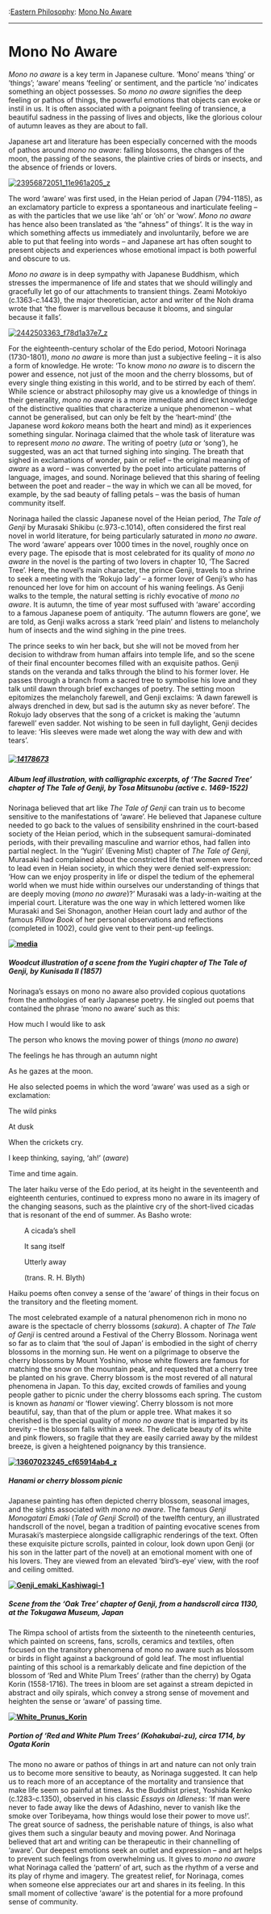 :[Eastern Philosophy](https://www.theschooloflife.com/thebookoflife/category/leisure/eastern-philosophy/): [Mono No Aware](https://www.theschooloflife.com/thebookoflife/mono-no-aware/)

* * *

# Mono No Aware

_Mono no aware_ is a key term in Japanese culture. ‘Mono’ means ‘thing’ or ‘things’; ‘aware’ means ‘feeling’ or sentiment, and the particle ‘no’ indicates something an object possesses. So _mono no aware_ signifies the deep feeling or pathos of things, the powerful emotions that objects can evoke or instil in us. It is often associated with a poignant feeling of transience, a beautiful sadness in the passing of lives and objects, like the glorious colour of autumn leaves as they are about to fall.

Japanese art and literature has been especially concerned with the moods of pathos around _mono no aware_: falling blossoms, the changes of the moon, the passing of the seasons, the plaintive cries of birds or insects, and the absence of friends or lovers.

[![23956872051_11e961a205_z](https://www.theschooloflife.com/thebookoflife/wp-content/uploads/2016/01/23956872051_11e961a205_z.jpg)](http://www.thebookoflife.org/wp-content/uploads/2016/01/23956872051_11e961a205_z.jpg)

The word ‘aware’ was first used, in the Heian period of Japan (794-1185), as an exclamatory particle to express a spontaneous and inarticulate feeling – as with the particles that we use like ‘ah’ or ‘oh’ or ‘wow’. _Mono no aware_ has hence also been translated as ‘the “ahness” of things’. It is the way in which something affects us immediately and involuntarily, before we are able to put that feeling into words – and Japanese art has often sought to present objects and experiences whose emotional impact is both powerful and obscure to us. &nbsp; &nbsp;

_Mono no aware_ is in deep sympathy with Japanese Buddhism, which stresses the impermanence of life and states that we should willingly and gracefully let go of our attachments to transient things. Zeami Motokiyo (c.1363-c.1443), the major theoretician, actor and writer of the Noh drama wrote that ‘the flower is marvellous because it blooms, and singular because it falls’.

[![2442503363_f78d1a37e7_z](https://www.theschooloflife.com/thebookoflife/wp-content/uploads/2016/01/2442503363_f78d1a37e7_z.jpg)](http://www.thebookoflife.org/wp-content/uploads/2016/01/2442503363_f78d1a37e7_z.jpg)

For the eighteenth-century scholar of the Edo period, Motoori Norinaga (1730-1801), _mono no aware_ is more than just a subjective feeling – it is also a form of knowledge. He wrote: ‘To know _mono no aware_ is to discern the power and essence, not just of the moon and the cherry blossoms, but of every single thing existing in this world, and to be stirred by each of them’. While science or abstract philosophy may give us a knowledge of things in their generality, _mono no aware_ is a more immediate and direct knowledge of the distinctive qualities that characterize a unique phenomenon – what cannot be generalised, but can only be felt by the ‘heart-mind’ (the Japanese word _kokoro_ means both the heart and mind) as it experiences something singular. Norinaga claimed that the whole task of literature was to represent _mono no aware_. The writing of poetry (_uta_ or ‘song’), he suggested, was an act that turned sighing into singing. The breath that sighed in exclamations of wonder, pain or relief – the original meaning of _aware_ as a word – was converted by the poet into articulate patterns of language, images, and sound. Norinage believed that this sharing of feeling between the poet and reader – the way in which we can all be moved, for example, by the sad beauty of falling petals – was the basis of human community itself.

Norinaga hailed the classic Japanese novel of the Heian period, _The Tale of Genji_ by Murasaki Shikibu (c.973-c.1014), often considered the first real novel in world literature, for being particularly saturated in _mono no aware_. The word ‘aware’ appears over 1000 times in the novel, roughly once on every page. The episode that is most celebrated for its quality of _mono no aware_ in the novel is the parting of two lovers in chapter 10, ‘The Sacred Tree’. Here, the novel’s main character, the prince Genji, travels to a shrine to seek a meeting with the ‘Rokujo lady’ – a former lover of Genji’s who has renounced her love for him on account of his waning feelings.&nbsp;As Genji walks to the temple, the natural setting is richly evocative of _mono no aware_. It is autumn, the time of year most suffused with ‘aware’ according to a famous Japanese poem of antiquity. ‘The autumn flowers are gone’, we are told, as Genji walks across a stark ‘reed plain’ and listens to melancholy hum of insects and the wind sighing in the pine trees.

The prince seeks to win her back, but she will not be moved from her decision to withdraw from human affairs into temple life, and so the scene of their final encounter becomes filled with an exquisite pathos. Genji stands on the veranda and talks through the blind to his former lover. He passes through a branch from a sacred tree to symbolise his love and they talk until dawn through brief exchanges of poetry. The setting moon epitomizes the melancholy farewell, and Genji exclaims: ‘A dawn farewell is always drenched in dew, but sad is the autumn sky as never before’. The Rokujo lady observes that the song of a cricket is making the ‘autumn farewell’ even sadder. Not wishing to be seen in full daylight, Genji decides to leave: ‘His sleeves were made wet along the way with dew and with tears’. &nbsp;

##### [![14178673](https://www.theschooloflife.com/thebookoflife/wp-content/uploads/2016/01/14178673.jpg)](http://www.thebookoflife.org/wp-content/uploads/2016/01/14178673.jpg)

##### Album leaf illustration, with calligraphic excerpts, of ‘The Sacred Tree’ chapter of _The Tale of Genji_, by Tosa Mitsunobu (active c. 1469-1522)

Norinaga believed that art like _The Tale of Genji_ can train us to become sensitive to the manifestations of ‘aware’. He believed that Japanese culture needed to go back to the values of sensibility enshrined in the court-based society of the Heian period, which in the subsequent samurai-dominated periods, with their prevailing masculine and warrior ethos, had fallen into partial neglect. In the ‘Yugiri’ (Evening Mist) chapter of _The Tale of Genji_, Murasaki had complained about the constricted life that women were forced to lead even in Heian society, in which they were denied self-expression: ‘How can we enjoy prosperity in life or dispel the tedium of the ephemeral world when we must hide within ourselves our understanding of things that are deeply moving (_mono no aware_)?’ Murasaki was a lady-in-waiting at the imperial court. Literature was the one way in which lettered women like Murasaki and Sei Shonagon, another Heian court lady and author of the famous _Pillow Book_ of her personal observations and reflections (completed in 1002), could give vent to their pent-up feelings.

**[![media](https://www.theschooloflife.com/thebookoflife/wp-content/uploads/2016/01/media.png)](http://www.thebookoflife.org/wp-content/uploads/2016/01/media.png)**

##### Woodcut illustration of a scene from the Yugiri chapter of _The Tale of Genji_, by Kunisada II (1857)

Norinaga’s essays on mono no aware also provided copious quotations from the anthologies of early Japanese poetry. He singled out poems that contained the phrase ‘mono no aware’ such as this:

How much I would like to ask

The person who knows the moving power of things (_mono no aware_)

The feelings he has through an autumn night

As he gazes at the moon.

He also selected poems in which the word ‘aware’ was used as a sigh or exclamation:

The wild pinks

At dusk

When the crickets cry.

I keep thinking, saying, ‘ah!’ (_aware_)

Time and time again.

The later haiku verse of the Edo period, at its height in the seventeenth and eighteenth centuries, continued to express mono no aware in its imagery of the changing seasons, such as the plaintive cry of the short-lived cicadas that is resonant of the end of summer. As Basho wrote:

&nbsp;&nbsp;&nbsp;&nbsp;&nbsp;&nbsp;&nbsp; A cicada’s shell

&nbsp;&nbsp;&nbsp;&nbsp;&nbsp;&nbsp;&nbsp; It sang itself

&nbsp;&nbsp;&nbsp;&nbsp;&nbsp;&nbsp;&nbsp; Utterly away

&nbsp;&nbsp;&nbsp;&nbsp;&nbsp;&nbsp;&nbsp; (trans. R. H. Blyth)

Haiku poems often convey a sense of the ‘aware’ of things in their focus on the transitory and the fleeting moment.

The most celebrated example of a natural phenomenon rich in mono no aware is the spectacle of cherry blossoms (_sakura_). A chapter of _The Tale of Genji_ is centred around a Festival of the Cherry Blossom. Norinaga went so far as to claim that ‘the soul of Japan’ is embodied in the sight of cherry blossoms in the morning sun. He went on a pilgrimage to observe the cherry blossoms by Mount Yoshino, whose white flowers are famous for matching the snow on the mountain peak, and requested that a cherry tree be planted on his grave. Cherry blossom is the most revered of all natural phenomena in Japan. To this day, excited crowds of families and young people gather to picnic under the cherry blossoms each spring. The custom is known as _hanami_ or ‘flower viewing’. Cherry blossom is not more beautiful, say, than that of the plum or apple tree. What makes it so cherished is the special quality of _mono no aware_ that is imparted by its brevity – the blossom falls within a week. The delicate beauty of its white and pink flowers, so fragile that they are easily carried away by the mildest breeze, is given a heightened poignancy by this transience.

**[![13607023245_cf65914ab4_z](https://www.theschooloflife.com/thebookoflife/wp-content/uploads/2016/01/13607023245_cf65914ab4_z.jpg)](http://www.thebookoflife.org/wp-content/uploads/2016/01/13607023245_cf65914ab4_z.jpg)**

##### _Hanami_ or cherry blossom picnic

Japanese painting has often depicted cherry blossom, seasonal images, and the sights associated with _mono no aware_. The famous _Genji Monogatari Emaki_ (_Tale of Genji Scroll_) of the twelfth century, an illustrated handscroll of the novel, began a tradition of painting evocative scenes from Murasaki’s masterpiece alongside calligraphic renderings of the text. Often these exquisite picture scrolls, painted in colour, look down upon Genji (or his son in the latter part of the novel) at an emotional moment with one of his lovers. They are viewed from an elevated ‘bird’s-eye’ view, with the roof and ceiling omitted.

**[![Genji_emaki_Kashiwagi-1](https://www.theschooloflife.com/thebookoflife/wp-content/uploads/2016/01/Genji_emaki_Kashiwagi-1.jpg)](http://www.thebookoflife.org/wp-content/uploads/2016/01/Genji_emaki_Kashiwagi-1.jpg)**

##### Scene from the ‘Oak Tree’ chapter of _Genji_, from a handscroll circa 1130, at the Tokugawa Museum, Japan

The Rimpa school of artists from the sixteenth to the nineteenth centuries, which painted on screens, fans, scrolls, ceramics and textiles, often focused on the transitory phenomena of mono no aware such as blossom or birds in flight against a background of gold leaf. The most influential painting of this school is a remarkably delicate and fine depiction of the blossom of ‘Red and White Plum Trees’ (rather than the cherry) by Ogata Korin (1558-1716). The trees in bloom are set against a stream depicted in abstract and oily spirals, which convey a strong sense of movement and heighten the sense or ‘aware’ of passing time. &nbsp;&nbsp;

**[![White_Prunus_Korin](https://www.theschooloflife.com/thebookoflife/wp-content/uploads/2016/01/White_Prunus_Korin.jpg)](http://www.thebookoflife.org/wp-content/uploads/2016/01/White_Prunus_Korin.jpg)**

##### Portion of ‘Red and White Plum Trees’ (_Kohakubai-zu_), circa 1714, by Ogata Korin

The mono no aware or pathos of things in art and nature can not only train us to become more sensitive to beauty, as Norinaga suggested. It can help us to reach more of an acceptance of the mortality and transience that make life seem so painful at times. As the Buddhist priest, Yoshida Kenko (c.1283-c.1350), observed in his classic _Essays on Idleness_: ‘If man were never to fade away like the dews of Adashino, never to vanish like the smoke over Toribeyama, how things would lose their power to move us!’. The great source of sadness, the perishable nature of things, is also what gives them such a singular beauty and moving power. And Norinaga believed that art and writing can be therapeutic in their channelling of ‘aware’. Our deepest emotions seek an outlet and expression – and art helps to prevent such feelings from overwhelming us. It gives to _mono no aware_ what Norinaga called the ‘pattern’ of art, such as the rhythm of a verse and its play of rhyme and imagery. The greatest relief, for Norinaga, comes when someone else appreciates our art and shares in its feeling. In this small moment of collective ‘aware’ is the potential for a more profound sense of community. &nbsp;&nbsp; **&nbsp;&nbsp;&nbsp;&nbsp;**
